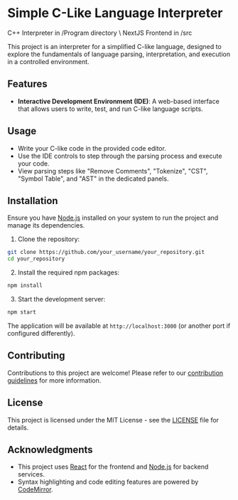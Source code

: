 # Simple C-Like Language Interpreter

C++ Interpreter in /Program directory  \\
NextJS Frontend in /src

This project is an interpreter for a simplified C-like language, designed to explore the fundamentals of language parsing, interpretation, and execution in a controlled environment.

## Features

- **Interactive Development Environment (IDE)**: A web-based interface that allows users to write, test, and run C-like language scripts.

## Usage

- Write your C-like code in the provided code editor.
- Use the IDE controls to step through the parsing process and execute your code.
- View parsing steps like "Remove Comments", "Tokenize", "CST", "Symbol Table", and "AST" in the dedicated panels.

## Installation

Ensure you have [Node.js](https://nodejs.org/en/) installed on your system to run the project and manage its dependencies.

1. Clone the repository:

```sh
git clone https://github.com/your_username/your_repository.git
cd your_repository
```

2. Install the required npm packages:

```sh
npm install
```

3. Start the development server:

```sh
npm start
```

The application will be available at `http://localhost:3000` (or another port if configured differently).

## Contributing

Contributions to this project are welcome! Please refer to our [contribution guidelines](https://github.com/your_username/your_repository/blob/master/CONTRIBUTING.md) for more information.

## License

This project is licensed under the MIT License - see the [LICENSE](https://github.com/your_username/your_repository/blob/master/LICENSE) file for details.

## Acknowledgments

- This project uses [React](https://reactjs.org/) for the frontend and [Node.js](https://nodejs.org/) for backend services.
- Syntax highlighting and code editing features are powered by [CodeMirror](https://codemirror.net/).
